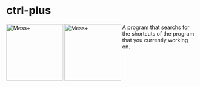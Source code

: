 # ctrl-plus
<img align="left" alt="Mess+" width="150px" src="https://github.com/vimevim/ctrl-plus/blob/master/ctrl%2B.png" />
<img align="left" alt="Mess+" width="150px" src="https://github.com/vimevim/ctrl-plus/blob/master/logoV0.0.png" />
A program that searchs for the shortcuts of the program that you currently working on.
